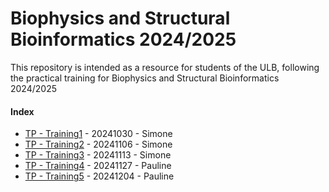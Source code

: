 # Biophysics and Structural Bioinformatics 2024/2025

This repository is intended as a resource for students of the ULB, following the practical training for Biophysics and Structural Bioinformatics 2024/2025

#### Index

- [TP - Training1](./Training1.md) - 20241030 - Simone
- [TP - Training2](./Training2.md) - 20241106 - Simone
- [TP - Training3](./Training3.md) - 20241113 - Simone
- [TP - Training4](./Training4.md) - 20241127 - Pauline
- [TP - Training5](./Training5.md) - 20241204 - Pauline
